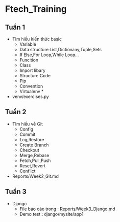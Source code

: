 # Ftech_Training

## Tuần 1
 * Tìm hiểu kiến thức basic
    * Variable
    * Data structure:List,Dictionany,Tuple,Sets
    * If Else,For Loop,While Loop...
    * Funcition
    * Class
    * Import libary
    * Structure Code
    * Pip
    * Convention
    * Virtualenv *
  * venv/exercises.py

## Tuần 2 
 * Tìm hiểu về Git 
    * Config
    * Commit
    * Log,Restore
    * Create Branch
    * Checkout
    * Merge,Rebase
    * Fetch,Pull,Push
    * Reset,Revert
    * Conflict
 * Reports/Week2_Git.md

## Tuần 3
 * Django
   * File báo cáo trong : Reports/Week3_Django.md
   * Demo test : django/mysite/app1
    
